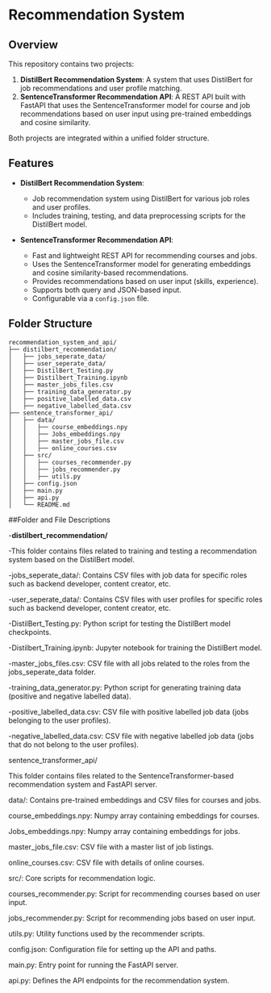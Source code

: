 # Recommendation System

## Overview

This repository contains two projects:

1. **DistilBert Recommendation System**: A system that uses DistilBert for job recommendations and user profile matching.
2. **SentenceTransformer Recommendation API**: A REST API built with FastAPI that uses the SentenceTransformer model for course and job recommendations based on user input using pre-trained embeddings and cosine similarity.

Both projects are integrated within a unified folder structure.

## Features

- **DistilBert Recommendation System**:
  - Job recommendation system using DistilBert for various job roles and user profiles.
  - Includes training, testing, and data preprocessing scripts for the DistilBert model.
  
- **SentenceTransformer Recommendation API**:
  - Fast and lightweight REST API for recommending courses and jobs.
  - Uses the SentenceTransformer model for generating embeddings and cosine similarity-based recommendations.
  - Provides recommendations based on user input (skills, experience).
  - Supports both query and JSON-based input.
  - Configurable via a `config.json` file.

## Folder Structure

```plaintext
recommendation_system_and_api/
├── distilbert_recommendation/
│   ├── jobs_seperate_data/
│   ├── user_seperate_data/
│   ├── DistilBert_Testing.py
│   ├── Distilbert_Training.ipynb
│   ├── master_jobs_files.csv
│   ├── training_data_generator.py
│   ├── positive_labelled_data.csv
│   ├── negative_labelled_data.csv
├── sentence_transformer_api/
│   ├── data/
│   │   ├── course_embeddings.npy
│   │   ├── Jobs_embeddings.npy
│   │   ├── master_jobs_file.csv
│   │   ├── online_courses.csv
│   ├── src/
│   │   ├── courses_recommender.py
│   │   ├── jobs_recommender.py
│   │   ├── utils.py
│   ├── config.json
│   ├── main.py
│   ├── api.py
│   └── README.md
```


##Folder and File Descriptions

-**distilbert_recommendation/**

   -This folder contains files related to training and testing a recommendation system based on the DistilBert model.

  -jobs_seperate_data/: Contains CSV files with job data for specific roles such as backend developer, content creator, etc.

  -user_seperate_data/: Contains CSV files with user profiles for specific roles such as backend developer, content creator, etc.

  -DistilBert_Testing.py: Python script for testing the DistilBert model checkpoints.

  -Distilbert_Training.ipynb: Jupyter notebook for training the DistilBert model.

  -master_jobs_files.csv: CSV file with all jobs related to the roles from the jobs_seperate_data folder.

  -training_data_generator.py: Python script for generating training data (positive and negative labelled data).

  -positive_labelled_data.csv: CSV file with positive labelled job data (jobs belonging to the user profiles).

  -negative_labelled_data.csv: CSV file with negative labelled job data (jobs that do not belong to the user profiles).

sentence_transformer_api/

This folder contains files related to the SentenceTransformer-based recommendation system and FastAPI server.

data/: Contains pre-trained embeddings and CSV files for courses and jobs.

course_embeddings.npy: Numpy array containing embeddings for courses.

Jobs_embeddings.npy: Numpy array containing embeddings for jobs.

master_jobs_file.csv: CSV file with a master list of job listings.

online_courses.csv: CSV file with details of online courses.

src/: Core scripts for recommendation logic.

courses_recommender.py: Script for recommending courses based on user input.

jobs_recommender.py: Script for recommending jobs based on user input.

utils.py: Utility functions used by the recommender scripts.

config.json: Configuration file for setting up the API and paths.

main.py: Entry point for running the FastAPI server.

api.py: Defines the API endpoints for the recommendation system.


